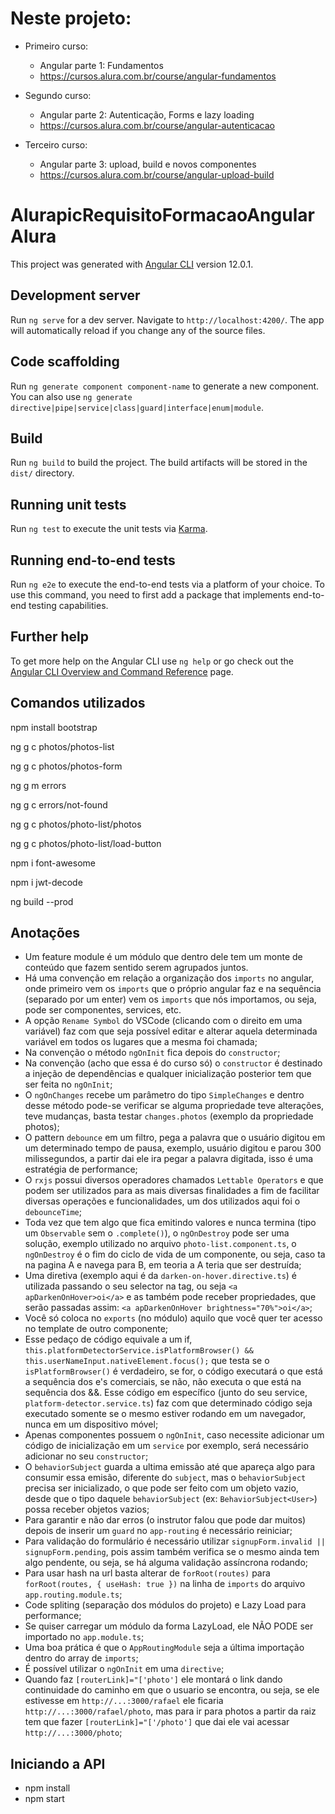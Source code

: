 # Neste projeto:

- Primeiro curso:

  - Angular parte 1: Fundamentos
  - https://cursos.alura.com.br/course/angular-fundamentos

- Segundo curso:

  - Angular parte 2: Autenticação, Forms e lazy loading
  - https://cursos.alura.com.br/course/angular-autenticacao

- Terceiro curso:
  - Angular parte 3: upload, build e novos componentes
  - https://cursos.alura.com.br/course/angular-upload-build

# AlurapicRequisitoFormacaoAngularAlura

This project was generated with [Angular CLI](https://github.com/angular/angular-cli) version 12.0.1.

## Development server

Run `ng serve` for a dev server. Navigate to `http://localhost:4200/`. The app will automatically reload if you change any of the source files.

## Code scaffolding

Run `ng generate component component-name` to generate a new component. You can also use `ng generate directive|pipe|service|class|guard|interface|enum|module`.

## Build

Run `ng build` to build the project. The build artifacts will be stored in the `dist/` directory.

## Running unit tests

Run `ng test` to execute the unit tests via [Karma](https://karma-runner.github.io).

## Running end-to-end tests

Run `ng e2e` to execute the end-to-end tests via a platform of your choice. To use this command, you need to first add a package that implements end-to-end testing capabilities.

## Further help

To get more help on the Angular CLI use `ng help` or go check out the [Angular CLI Overview and Command Reference](https://angular.io/cli) page.

## Comandos utilizados

npm install bootstrap

ng g c photos/photos-list

ng g c photos/photos-form

ng g m errors

ng g c errors/not-found

ng g c photos/photo-list/photos

ng g c photos/photo-list/load-button

npm i font-awesome

npm i jwt-decode

ng build --prod

## Anotações

- Um feature module é um módulo que dentro dele tem um monte de conteúdo que fazem sentido serem agrupados juntos.
- Há uma convenção em relação a organização dos `imports` no angular, onde primeiro vem os `imports` que o próprio angular faz e na sequência (separado por um enter) vem os `imports` que nós importamos, ou seja, pode ser componentes, services, etc.
- A opção `Rename Symbol` do VSCode (clicando com o direito em uma variável) faz com que seja possível editar e alterar aquela determinada variável em todos os lugares que a mesma foi chamada;
- Na convenção o método `ngOnInit` fica depois do `constructor`;
- Na convenção (acho que essa é do curso só) o `constructor` é destinado a injeção de dependências e qualquer inicialização posterior tem que ser feita no `ngOnInit`;
- O `ngOnChanges` recebe um parâmetro do tipo `SimpleChanges` e dentro desse método pode-se verificar se alguma propriedade teve alterações, teve mudanças, basta testar `changes.photos` (exemplo da propriedade photos);
- O pattern `debounce` em um filtro, pega a palavra que o usuário digitou em um determinado tempo de pausa, exemplo, usuário digitou e parou 300 milissegundos, a partir dai ele ira pegar a palavra digitada, isso é uma estratégia de performance;
- O `rxjs` possui diversos operadores chamados `Lettable Operators` e que podem ser utilizados para as mais diversas finalidades a fim de facilitar diversas operações e funcionalidades, um dos utilizados aqui foi o `debounceTime`;
- Toda vez que tem algo que fica emitindo valores e nunca termina (tipo um `Observable` sem o `.complete()`), o `ngOnDestroy` pode ser uma solução, exemplo utilizado no arquivo `photo-list.component.ts`, o `ngOnDestroy` é o fim do ciclo de vida de um componente, ou seja, caso ta na pagina A e navega para B, em teoria a A teria que ser destruída;
- Uma diretiva (exemplo aqui é da `darken-on-hover.directive.ts`) é utilizada passando o seu selector na tag, ou seja `<a apDarkenOnHover>oi</a>` e as também pode receber propriedades, que serão passadas assim: `<a apDarkenOnHover brightness="70%">oi</a>`;
- Você só coloca no `exports` (no módulo) aquilo que você quer ter acesso no template de outro componente;
- Esse pedaço de código equivale a um if, `this.platformDetectorService.isPlatformBrowser() && this.userNameInput.nativeElement.focus();` que testa se o `isPlatformBrowser()` é verdadeiro, se for, o código executará o que está a sequência dos e's comerciais, se não, não executa o que está na sequência dos &&. Esse código em específico (junto do seu service, `platform-detector.service.ts`) faz com que determinado código seja executado somente se o mesmo estiver rodando em um navegador, nunca em um dispositivo móvel;
- Apenas componentes possuem o `ngOnInit`, caso necessite adicionar um código de inicialização em um `service` por exemplo, será necessário adicionar no seu `constructor`;
- O `behaviorSubject` guarda a ultima emissão até que apareça algo para consumir essa emisão, diferente do `subject`, mas o `behaviorSubject` precisa ser inicializado, o que pode ser feito com um objeto vazio, desde que o tipo daquele `behaviorSubject` (ex: `BehaviorSubject<User>`) possa receber objetos vazios;
- Para garantir e não dar erros (o instrutor falou que pode dar muitos) depois de inserir um `guard` no `app-routing` é necessário reiniciar;
- Para validação do formulário é necessário utilizar `signupForm.invalid || signupForm.pending`, pois assim também verifica se o mesmo ainda tem algo pendente, ou seja, se há alguma validação assíncrona rodando;
- Para usar hash na url basta alterar de `forRoot(routes)` para `forRoot(routes, { useHash: true })` na linha de `imports` do arquivo `app.routing.module.ts`;
- Code spliting (separação dos módulos do projeto) e Lazy Load para performance;
- Se quiser carregar um módulo da forma LazyLoad, ele NÃO PODE ser importado no `app.module.ts`;
- Uma boa prática é que o `AppRoutingModule` seja a última importação dentro do array de `imports`;
- É possível utilizar o `ngOnInit` em uma `directive`;
- Quando faz `[routerLink]="['photo']` ele montará o link dando continuidade do caminho em que o usuario se encontra, ou seja, se ele estivesse em `http://...:3000/rafael` ele ficaria `http://...:3000/rafael/photo`, mas para ir para photos a partir da raiz tem que fazer `[routerLink]="['/photo']` que dai ele vai acessar `http://...:3000/photo`;

## Iniciando a API

- npm install
- npm start
